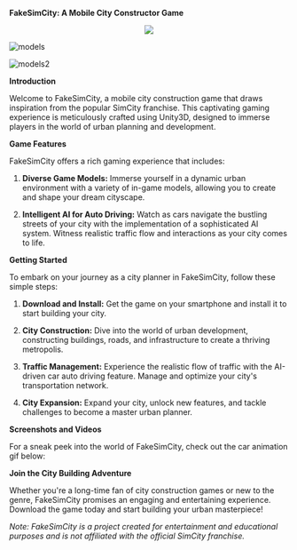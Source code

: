 **FakeSimCity: A Mobile City Constructor Game**

<p align="center" style="width=100%">
  <img src="/info/car_animation.gif">
</p>

![models](https://github.com/RedisMadani/sim-city-project/assets/136177376/77bf59ad-3b8a-4e4a-aa72-cc0b13cf3621)

![models2](https://github.com/RedisMadani/sim-city-project/assets/136177376/a5d37067-0212-4863-a1b5-9834b3da1700)

**Introduction**

Welcome to FakeSimCity, a mobile city construction game that draws inspiration from the popular SimCity franchise. This captivating gaming experience is meticulously crafted using Unity3D, designed to immerse players in the world of urban planning and development.

**Game Features**

FakeSimCity offers a rich gaming experience that includes:

1. **Diverse Game Models:** Immerse yourself in a dynamic urban environment with a variety of in-game models, allowing you to create and shape your dream cityscape.

2. **Intelligent AI for Auto Driving:** Watch as cars navigate the bustling streets of your city with the implementation of a sophisticated AI system. Witness realistic traffic flow and interactions as your city comes to life.

**Getting Started**

To embark on your journey as a city planner in FakeSimCity, follow these simple steps:

1. **Download and Install:** Get the game on your smartphone and install it to start building your city.

2. **City Construction:** Dive into the world of urban development, constructing buildings, roads, and infrastructure to create a thriving metropolis.

3. **Traffic Management:** Experience the realistic flow of traffic with the AI-driven car auto driving feature. Manage and optimize your city's transportation network.

4. **City Expansion:** Expand your city, unlock new features, and tackle challenges to become a master urban planner.

**Screenshots and Videos**

For a sneak peek into the world of FakeSimCity, check out the car animation gif below:

**Join the City Building Adventure**

Whether you're a long-time fan of city construction games or new to the genre, FakeSimCity promises an engaging and entertaining experience. Download the game today and start building your urban masterpiece!

*Note: FakeSimCity is a project created for entertainment and educational purposes and is not affiliated with the official SimCity franchise.*
